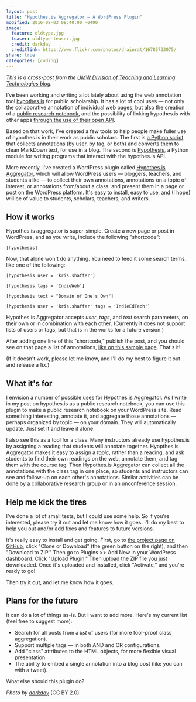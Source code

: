 ```yaml
---
layout: post
title: "Hypothes.is Aggregator ― A WordPress Plugin"
modified: 2016-08-03 08:40:00 -0400
image:
  feature: oldtype.jpg
  teaser: oldtype-teaser.jpg
  credit: darkday
  creditlink: https://www.flickr.com/photos/drainrat/16786733075/
share: true
categories: [coding]
---
```


*This is a cross-post from the [UMW Division of Teaching and Learning Technologies blog](http://umwdtlt.com/hypothesis-aggregator-wordpress-plugin/).*

I’ve been working and writing a lot lately about using the web annotation tool <a href="https://hypothes.is/">hypothes.is</a> for public scholarship. It has a lot of cool uses ― not only the collaborative annotation of individual web pages, but also the creation of a <a href="http://kris.shaffermusic.com/2016/04/hypothesis-public-research-notebook/">public research notebook</a>, and the possibility of linking hypothes.is with other apps <a href="http://kris.shaffermusic.com/2016/05/getting-started-with-the-hypothesis-api/">through the use of their open API</a>.

Based on that work, I’ve created a few tools to help people make fuller use of hypothes.is in their work as public scholars. The first is <a href="http://kris.shaffermusic.com/2016/06/introducing-pypothesis-1/">a Python script</a> that collects annotations (by user, by tag, or both) and converts them to clean MarkDown text, for use in a blog. The second is <a href="http://kris.shaffermusic.com/2016/06/introducing-pypothesis-2/">Pypothesis</a>, a Python module for writing programs that interact with the hypothes.is API.

More recently, I've created a WordPress plugin called <a href="https://github.com/kshaffer/hypothesis_aggregator">Hypothes.is Aggregator</a>, which will allow WordPress users ― bloggers, teachers, and students alike ― to collect their own annotations, annotations on a topic of interest, or annotations from/about a class, and present them in a page or post on the WordPress platform. It's easy to install, easy to use, and (I hope) will be of value to students, scholars, teachers, and writers.
<h2>How it works</h2>
Hypothes.is aggregator is super-simple. Create a new page or post in WordPress, and as you write, include the following "shortcode":

~~~
[hypothesis]
~~~

Now, that alone won't do anything. You need to feed it some search terms, like one of the following:

~~~
[hypothesis user = 'kris.shaffer']
~~~

~~~
[hypothesis tags = 'IndieWeb']
~~~

~~~
[hypothesis text = "Domain of One's Own"]
~~~

~~~
[hypothesis user = 'kris.shaffer' tags = 'IndieEdTech']
~~~

Hypothes.is Aggregator accepts <em>user</em>, <em>tags</em>, and <em>text</em> search parameters, on their own or in combination with each other. (Currently it does not support lists of users or tags, but that is in the works for a future version.)

After adding one line of this "shortcode," publish the post, and you should see on that page a list of annotations, <a href="http://pushpullfork.com/uncategorized/testing-the-skeleton-of-a-hypothesis-aggregator-plugin-for-wordpress/">like on this sample page</a>. That's it!

(If it doesn't work, please let me know, and I'll do my best to figure it out and release a fix.)

<h2>What it's for</h2>

I envision a number of possible uses for Hypothes.is Aggregator. As I write in my post on hypothes.is as a public research notebook, you can use this plugin to make a public research notebook on your WordPress site. Read something interesting, annotate it, and aggregate those annotations ― perhaps organized by topic ― on your domain. They will automatically update. Just set it and leave it alone.

I also see this as a tool for a class. Many instructors already use hypothes.is by assigning a reading that students will annotate together. Hyopthes.is Aggregator makes it easy to assign a <em>topic</em>, rather than a reading, and ask students to find their own readings on the web, annotate them, and tag them with the course tag. Then Hypothes.is Aggregator can collect all the annotations with the class tag in one place, so students and instructors can see and follow-up on each other's annotations. Similar activities can be done by a collaborative research group or in an unconference session.

<h2>Help me kick the tires</h2>

I've done a lot of small tests, but I could use some help. So if you're interested, please try it out and let me know how it goes. I'll do my best to help you out and/or add fixes and features to future versions.

It's really easy to install and get going. First, go to <a href="https://github.com/kshaffer/hypothesis_aggregator">the project page on GitHub</a>, click "Clone or Download" (the green button on the right), and then "Download to ZIP." Then go to Plugins &gt;&gt; Add New in your WordPress dashboard. Click "Upload Plugin." Then upload the ZIP file you just downloaded. Once it's uploaded and installed, click "Activate," and you're ready to go!

Then try it out, and let me know how it goes.

<h2>Plans for the future</h2>

It can do a lot of things as-is. But I want to add more. Here's my current list (feel free to suggest more):
<ul>
 	<li>Search for all posts from a <em>list</em> of users (for more fool-proof class aggregation).</li>
 	<li>Support multiple tags ― in both AND and OR configurations.</li>
 	<li>Add "class" attributes to the HTML objects, for more flexible visual presentation.</li>
 	<li>The ability to embed a single annotation into a blog post (like you can with a tweet).</li>
</ul>
What else should this plugin do?

<em>Photo by <a href="https://www.flickr.com/photos/drainrat/16786733075/">darkday</a></em> (CC BY 2.0).
